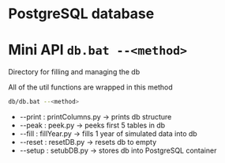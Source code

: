 # PostgreSQL database
# Mini API ```db.bat --<method>```

Directory for filling and managing the db 

All of the util functions are wrapped in this method
```bash
db/db.bat --<method>
```

* --print : printColumns.py  ->  prints db structure
* --peak  : peek.py          ->  peeks first 5 tables in db
* --fill  : fillYear.py      ->  fills 1 year of simulated data into db
* --reset : resetDB.py       ->  resets db to empty
* --setup : setubDB.py       ->  stores db into PostgreSQL container

